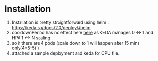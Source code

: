 # Installation

1. Installation is pretty straightforward using helm : https://keda.sh/docs/2.0/deploy/#helm
2. cooldownPeriod has no effect here [here](https://github.com/kedacore/keda/issues/737)
as KEDA manages 0 <-> 1 and HPA 1 <-> N scaling
3. so if there are 4 pods (scale down to 1 will happen after 15 mins only(4*5-5) )
4. attached a sample deployment and keda for CPU file.
